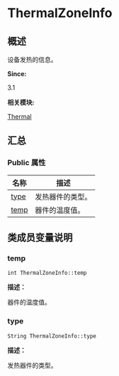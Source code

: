 # ThermalZoneInfo


## **概述**

设备发热的信息。

**Since:**

3.1

**相关模块:**

[Thermal](thermal.md)


## **汇总**


### Public 属性

  | 名称 | 描述 | 
| -------- | -------- |
| [type](#type) | 发热器件的类型。 | 
| [temp](#temp) | 器件的温度值。 | 


## **类成员变量说明**


### temp

  
```
int ThermalZoneInfo::temp
```

**描述：**

器件的温度值。


### type

  
```
String ThermalZoneInfo::type
```

**描述：**

发热器件的类型。
